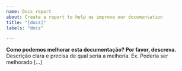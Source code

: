 ```yaml
---
name: Docs report
about: Create a report to help us improve our documentation
title: "[docs]"
labels: "docs"

---
```

**Como podemos melhorar esta documentação? Por favor, descreva.**\
Descrição clara e precisa de qual seria a melhoria. Ex. Poderia ser melhorado [...]

